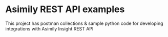 # Asimily REST API examples
This project has postman collections & sample python code for developing integrations with Asimily Insight REST API
